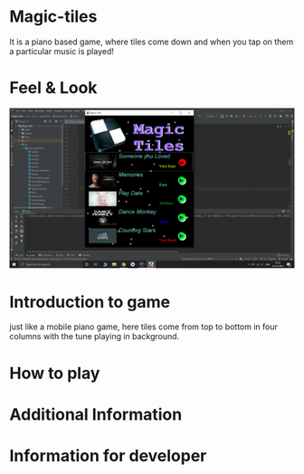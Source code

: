 # Magic-tiles
It is a piano based game, where tiles come down and when you tap on them a particular music is played!
# Feel & Look

![feel&look](https://raw.githubusercontent.com/jai38/Magic-tiles/master/Images/feel%26lookMain.png)

# Introduction to game
just like a mobile piano game, here tiles come from top to bottom in four columns with the tune playing in background.

# How to play


# Additional Information


# Information for developer
